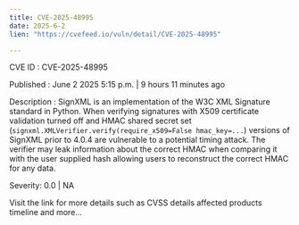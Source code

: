 ```yaml
---
title: CVE-2025-48995
date: 2025-6-2
lien: "https://cvefeed.io/vuln/detail/CVE-2025-48995"

---
```


CVE ID : CVE-2025-48995

Published :  June 2
2025
5:15 p.m. | 9 hours
11 minutes ago

Description : SignXML is an implementation of the W3C XML Signature standard in Python. When verifying signatures with X509 certificate validation turned off and HMAC shared secret set (`signxml.XMLVerifier.verify(require_x509=False
hmac_key=...`)
versions of SignXML prior to 4.0.4 are vulnerable to a potential timing attack. The verifier may leak information about the correct HMAC when comparing it with the user supplied hash
allowing users to reconstruct the correct HMAC for any data.

Severity: 0.0 | NA

Visit the link for more details
such as CVSS details
affected products
timeline
and more...
